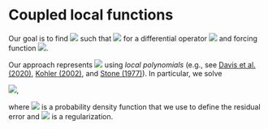 # Coupled local functions

Our goal is to find <img src="https://render.githubusercontent.com/render/math?math=u"> such that <img src="https://render.githubusercontent.com/render/math?math=\mathcal{L}(u)=f"> for a differential operator <img src="https://render.githubusercontent.com/render/math?math=\mathcal{L}"> and forcing function <img src="https://render.githubusercontent.com/render/math?math=f">. 

Our approach represents <img src="https://render.githubusercontent.com/render/math?math=\hat{u} \approx u"> using <em>local polynomials</em> (e.g., see [Davis et al. (2020)](https://arxiv.org/abs/2006.00032), [Kohler (2002)](https://link.springer.com/article/10.1023/A:1022427805425), and [Stone (1977)](https://www.jstor.org/stable/2958783?casa_token=HSIT0xXYt_4AAAAA%3AlVXC5N7urbFzbX3rVp5gtcXLUH8sLGU3s8vxGa0rO7I1VCVnQDOaOnHAW8XshlOn_aeQk0Ai8XOq7GXz5Nc1Br2Ll6Og8PFgLnx-Kk1vUUMyXn9g0Z9P&seq=1#metadata_info_tab_contents)). In particular, we solve 

<img src="https://render.githubusercontent.com/render/math?math=\argmin_{\hat{u} \in \mathcal{P}} -\int_{\Omega} \| \mathcal{L}(\hat{u}) - f \| \, d \pi(x) - \mathcal{R}(\hat{u})">, 

where 
<img src="https://render.githubusercontent.com/render/math?math=\pi"> is a probability density function that we use to define the residual error and <img src="https://render.githubusercontent.com/render/math?math=\mathcal{R}"> is a regularization.

[//]: # (This may not currently be functional, but to install using <tt>pip3</tt> run the command <tt>./install.sh --tpl_dir ~/Software/install/clf-pip/clf_external</tt>.)
[//]: # (cmake .. -DCLF_BOOST_DIR= -DCLF_EIGEN3_DIR= -DCLF_GTEST_DIR= -DCLF_MUQ_DIR= -DCLF_NLOPT_DIR=)
